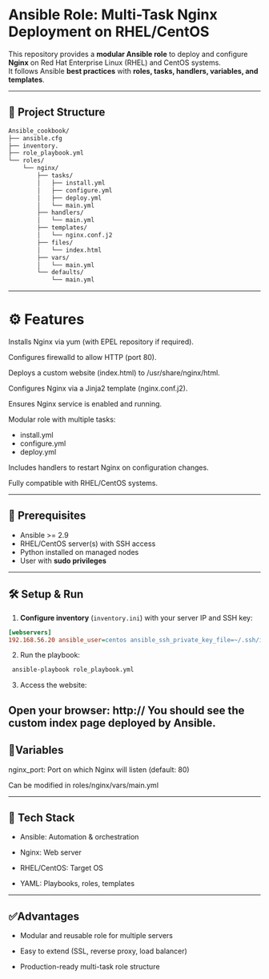# Ansible Role: Multi-Task Nginx Deployment on RHEL/CentOS

This repository provides a **modular Ansible role** to deploy and configure **Nginx** on Red Hat Enterprise Linux (RHEL) and CentOS systems.  
It follows Ansible **best practices** with **roles, tasks, handlers, variables, and templates**.

---

## 📂 Project Structure

```bash
Ansible_cookbook/
├── ansible.cfg
├── inventory.
├── role_playbook.yml
└── roles/
    └── nginx/
        ├── tasks/
        │   ├── install.yml
        │   ├── configure.yml
        │   ├── deploy.yml
        │   └── main.yml
        ├── handlers/
        │   └── main.yml
        ├── templates/
        │   └── nginx.conf.j2
        ├── files/
        │   └── index.html
        ├── vars/
        │   └── main.yml
        └── defaults/
            └── main.yml
````


---

# ⚙️ Features

Installs Nginx via yum (with EPEL repository if required).

Configures firewalld to allow HTTP (port 80).

Deploys a custom website (index.html) to /usr/share/nginx/html.

Configures Nginx via a Jinja2 template (nginx.conf.j2).

Ensures Nginx service is enabled and running.

Modular role with multiple tasks:
  - install.yml
  - configure.yml
  - deploy.yml
    
 Includes handlers to restart Nginx on configuration changes.

 Fully compatible with RHEL/CentOS systems.

---

## 📝 Prerequisites

- Ansible >= 2.9  
- RHEL/CentOS server(s) with SSH access  
- Python installed on managed nodes  
- User with **sudo privileges**  

---

##  🛠️ Setup & Run

1. **Configure inventory** (`inventory.ini`) with your server IP and SSH key:

```ini
[webservers]
192.168.56.20 ansible_user=centos ansible_ssh_private_key_file=~/.ssh/id_rsa
````

2. Run the playbook:

```bash
 ansible-playbook role_playbook.yml
```

3. Access the website:

Open your browser: http://<server-ip>
You should see the custom index page deployed by Ansible.
----

## 📌Variables

nginx_port: Port on which Nginx will listen (default: 80)

Can be modified in roles/nginx/vars/main.yml

----

## 🔧 Tech Stack

- Ansible: Automation & orchestration

- Nginx: Web server

- RHEL/CentOS: Target OS

- YAML: Playbooks, roles, templates

----
## ✅Advantages

- Modular and reusable role for multiple servers

- Easy to extend (SSL, reverse proxy, load balancer)

- Production-ready multi-task role structure
